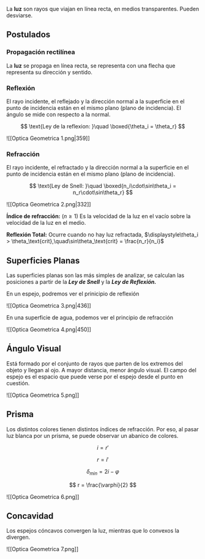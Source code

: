 La **luz** son rayos que viajan en línea recta, en medios transparentes. Pueden desviarse.

## Postulados

### Propagación rectilínea

La **luz** se propaga en línea recta, se representa con una flecha que representa su dirección y sentido.

### Reflexión

El rayo incidente, el reflejado y la dirección normal a la superficie en el punto de incidencia están en el mismo plano (plano de incidencia). El ángulo se mide con respecto a la normal.

$$
\text{Ley de la reflexion: }\quad \boxed{\theta_i = \theta_r}
$$

![[Optica Geometrica 1.png|359]]

### Refracción

El rayo incidente, el refractado y la dirección normal a la superficie en el punto de incidencia están en el mismo plano (plano de incidencia).

$$
\text{Ley de Snell: }\quad \boxed{n_i\cdot\sin\theta_i = n_r\cdot\sin\theta_r}
$$

![[Optica Geometrica 2.png|332]]

**Índice de refracción:** $(n\geq1)$ Es la velocidad de la luz en el vacío sobre la velocidad de la luz en el medio.

**Reflexión Total:** Ocurre cuando no hay luz refractada, $\displaystyle\theta_i > \theta_\text{crit},\quad\sin\theta_\text{crit} = \frac{n_r}{n_i}$

## Superficies Planas

Las superficies planas son las más simples de analizar, se calculan las posiciones a partir de la ***Ley de Snell*** y la ***Ley de Reflexión.***

En un espejo, podremos ver el prinicipio de reflexión

![[Optica Geometrica 3.png|436]]

En una superficie de agua, podemos ver el principio de refracción

![[Optica Geometrica 4.png|450]]

## Ángulo Visual

Está formado por el conjunto de rayos que parten de los extremos del objeto y llegan al ojo. A mayor distancia, menor ángulo visual. El campo del espejo es el espacio que puede verse por el espejo desde el punto en cuestión.

![[Optica Geometrica 5.png]]

## Prisma

Los distintos colores tienen distintos índices de refracción. Por eso, al pasar luz blanca por un prisma, se puede observar un abanico de colores.

$$
i = r'
$$

$$
r = i'
$$

$$
\delta_{min} = 2i -\varphi
$$

$$
r = \frac{\varphi}{2}
$$

![[Optica Geometrica 6.png]]

## Concavidad

Los espejos cóncavos convergen la luz, mientras que lo convexos la divergen.

![[Optica Geometrica 7.png]]
